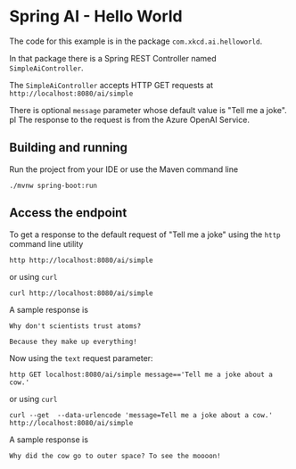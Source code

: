 # Spring AI - Hello World

The code for this example is in the package `com.xkcd.ai.helloworld`.

In that package there is a Spring REST Controller named `SimpleAiController`.

The `SimpleAiController` accepts HTTP GET requests at `http://localhost:8080/ai/simple`

There is optional `message` parameter whose default value is "Tell me a joke".
pl
The response to the request is from the Azure OpenAI Service.

## Building and running

Run the project from your IDE or use the Maven command line
```
./mvnw spring-boot:run
```

## Access the endpoint

To get a response to the default request of "Tell me a joke" using the `http` command line utility

```shell
http http://localhost:8080/ai/simple
```
or using `curl`
```shell
curl http://localhost:8080/ai/simple
```

A sample response is

```text
Why don't scientists trust atoms?

Because they make up everything!
```

Now using the `text` request parameter:

```shell
http GET localhost:8080/ai/simple message=='Tell me a joke about a cow.' 
```
or using `curl`
```shell
curl --get  --data-urlencode 'message=Tell me a joke about a cow.' http://localhost:8080/ai/simple 
```
A sample response is

```text
Why did the cow go to outer space? To see the moooon!
```
